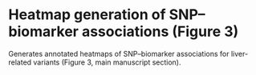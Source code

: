 # Heatmap generation of SNP–biomarker associations (Figure 3)

Generates annotated heatmaps of SNP–biomarker associations for liver-related variants (Figure 3, main manuscript section).

